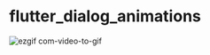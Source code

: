 # flutter_dialog_animations


![ezgif com-video-to-gif](https://user-images.githubusercontent.com/30828060/81491648-5a968480-92ae-11ea-8f8b-e1db1484ee82.gif)
